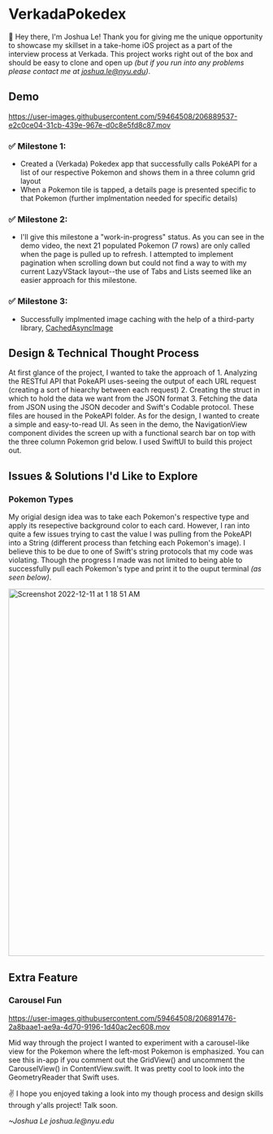# VerkadaPokedex

👋 Hey there, I'm Joshua Le! Thank you for giving me the unique opportunity to showcase my skillset in a take-home iOS project as a part of the interview process at Verkada. This project works right out of the box and should be easy to clone and open up _(but if you run into any problems please contact me at joshua.le@nyu.edu)_.

## Demo

https://user-images.githubusercontent.com/59464508/206889537-e2c0ce04-31cb-439e-967e-d0c8e5fd8c87.mov

### ✅ Milestone 1:
- Created a (Verkada) Pokedex app that successfully calls PokéAPI for a list of our respective Pokemon and shows them in a three column grid layout
- When a Pokemon tile is tapped, a details page is presented specific to that Pokemon (further implmentation needed for specific details)

### ✅ Milestone 2:
- I'll give this milestone a "work-in-progress" status. As you can see in the demo video, the next 21 populated Pokemon (7 rows) are only called when the page is pulled up to refresh. I attempted to implement pagination when scrolling down but could not find a way to with my current LazyVStack layout--the use of Tabs and Lists seemed like an easier approach for this milestone.

### ✅ Milestone 3:
- Successfully implmented image caching with the help of a third-party library, [CachedAsyncImage](https://github.com/lorenzofiamingo/swiftui-cached-async-image)

## Design & Technical Thought Process
At first glance of the project, I wanted to take the approach of 1. Analyzing the RESTful API that PokeAPI uses-seeing the output of each URL request (creating a sort of hiearchy between each request) 2. Creating the struct in which to hold the data we want from the JSON format 3. Fetching the data from JSON using the JSON decoder and Swift's Codable protocol. These files are housed in the PokeAPI folder. As for the design, I wanted to create a simple and easy-to-read UI. As seen in the demo, the NavigationView component divides the screen up with a functional search bar on top with the three column Pokemon grid below. I used SwiftUI to build this project out.

## Issues & Solutions I'd Like to Explore
### Pokemon Types
My origial design idea was to take each Pokemon's respective type and apply its resepective background color to each card. However, I ran into quite a few issues trying to cast the value I was pulling from the PokeAPI into a String (different process than fetching each Pokemon's image). I believe this to be due to one of Swift's string protocols that my code was violating. Though the progress I made was not limited to being able to successfully pull each Pokemon's type and print it to the ouput terminal _(as seen below)_.

<img width="723" alt="Screenshot 2022-12-11 at 1 18 51 AM" src="https://user-images.githubusercontent.com/59464508/206889542-a2e7e87c-a57d-4681-9961-4bd934793191.png">

## Extra Feature
### Carousel Fun


https://user-images.githubusercontent.com/59464508/206891476-2a8baae1-ae9a-4d70-9196-1d40ac2ec608.mov


Mid way through the project I wanted to experiment with a carousel-like view for the Pokemon where the left-most Pokemon is emphasized. You can see this in-app if you comment out the GridView() and uncomment the CarouselView() in ContentView.swift. It was pretty cool to look into the GeometryReader that Swift uses.

:v: I hope you enjoyed taking a look into my though process and design skills through y'alls project! Talk soon.

_~Joshua Le_
_joshua.le@nyu.edu_
